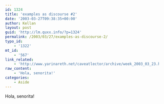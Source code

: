 ```yaml
---
id: 1324
title: 'examples as discourse #2'
date: '2003-03-27T09:38:35+00:00'
author: Kellan
layout: post
guid: 'http://lm.quxx.info/?p=1324'
permalink: /2003/03/27/examples-as-discourse-2/
typo_id:
    - '1322'
mt_id:
    - '567'
link_related:
    - 'http://www.yarinareth.net/caveatlector/archive/week_2003_03_23.html#e001434'
raw_content:
    - 'Hola, senorita!'
categories:
    - Aside
---
```


Hola, senorita!